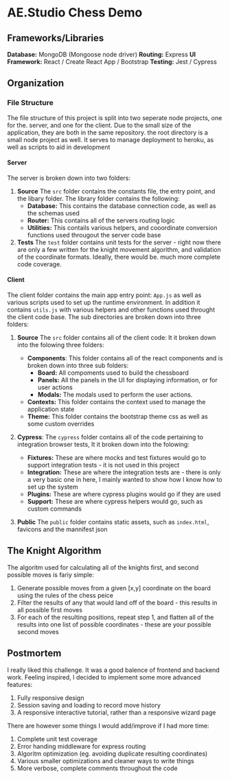 # AE.Studio Chess Demo

## Frameworks/Libraries
**Database:** MongoDB (Mongoose node driver)
**Routing:** Express
**UI Framework:** React / Create React App / Bootstrap
**Testing:** Jest / Cypress


## Organization 

### File Structure
The file structure of this project is split into two seperate node projects, one for the. server, and one for the client. Due to the small size of the application, they are both in the same repository. the root directory is a small node project as well. It serves to manage deployment to heroku, as well as scripts to aid in development

#### Server
The server is broken down into two folders:
1)  **Source**
The `src` folder contains the constants file, the entry point, and the libary folder. The library folder contains the following:
	- **Database:** This contains the database connection code, as well as the schemas used
	- **Router:** This contains all of the servers routing logic 
	- **Utilities:** This contails various helpers, and cooordinate conversion functions used througout the server code base
2) **Tests**
 The `test` folder contains unit tests for the server - right now there are only a few written for the knight movement algorithm, and validation of the coordinate formats. Ideally, there would be. much more complete code coverage.

#### Client
The client folder contains the main app entry point: `App.js` as well as various scripts used to set up the runtime environment. In addition it contains `utils.js` with various helpers and other functions used throught the client code base. The sub directories are broken down into three folders:
1) **Source**
The `src` folder contains all of the client code: It it broken down into the folowing three folders:
	-  **Components**: 
This folder contains all of the react components and is broken down into three sub folders:
		- **Board:** All compoments used to build the chessboard
		- **Panels:** All the panels in the UI for displaying information, or for user actions
		- **Modals:** The modals used to perform the user actions.
	- **Contexts:**
This folder contains the context used to manage the application state
	- **Theme:**
This folder contains the bootstrap theme css as well as some custom overrides
2) **Cypress**:
The `cypress` folder contains all of the code pertaining to integration browser tests, It it broken down into the folowing:
	- **Fixtures:** These are where mocks and test fixtures would go to support integration tests - it is not used in this project
	- **Integration:** These are where the integration tests are - there is only a very basic one in here, I mainly wanted to show how I know how to set up the system
	- 	**Plugins:** These are where cypress plugins would go if they are used
	-	**Support:** These are where cypress helpers would go, such as custom commands

3) **Public**
The `public` folder contains static assets, such as `index.html`, favicons and the mannifest json




## The Knight Algorithm
The algoritm used for calculating all of the knights first, and second possible moves is fariy simple:

1) Generate possible moves from a given [x,y] coordinate on the board using the rules of the chess peice
3) Filter the results of any that would land off of the board - this results in all possible first moves
2) For each of the resulting positions, repeat step 1, and flatten all of the results into one list of possible coordinates - these are your possible second moves


## Postmortem
I really liked this challenge. It was a good balence of frontend and backend work. Feeling inspired, I decided to implement some more advanced features:

1) Fully responsive design
2) Session saving and loading to record move history
3) A responsive interactive tutorial, rather than a responsive wizard page

There are however some things I would add/improve if I had more time:

1) Complete unit test coverage
2) Error handing middleware for express routing
3) Algoritm optimization (eg. avoiding duplicate resulting coordinates)
4) Various smaller optimizations and cleaner ways to write things
5) More verbose, complete comments throughout the code